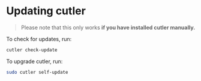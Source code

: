 # Updating cutler

> Please note that this only works **if you have installed cutler manually.**

To check for updates, run:

```bash
cutler check-update
```

To upgrade cutler, run:

```bash
sudo cutler self-update
```

